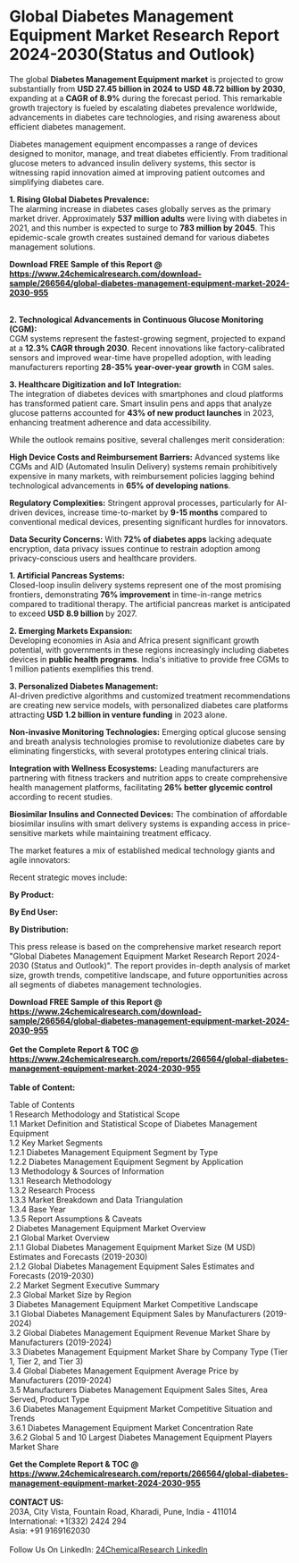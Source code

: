 <h1>Global Diabetes Management Equipment Market Research Report 2024-2030(Status and Outlook)</h1><p>The global <strong>Diabetes Management Equipment market</strong> is projected to grow substantially from <strong>USD 27.45 billion in 2024 to USD 48.72 billion by 2030</strong>, expanding at a <strong>CAGR of 8.9%</strong> during the forecast period. This remarkable growth trajectory is fueled by escalating diabetes prevalence worldwide, advancements in diabetes care technologies, and rising awareness about efficient diabetes management.</p><p>Diabetes management equipment encompasses a range of devices designed to monitor, manage, and treat diabetes efficiently. From traditional glucose meters to advanced insulin delivery systems, this sector is witnessing rapid innovation aimed at improving patient outcomes and simplifying diabetes care.</p><p><strong>1. Rising Global Diabetes Prevalence:</strong><br>
The alarming increase in diabetes cases globally serves as the primary market driver. Approximately <strong>537 million adults</strong> were living with diabetes in 2021, and this number is expected to surge to <strong>783 million by 2045</strong>. This epidemic-scale growth creates sustained demand for various diabetes management solutions.</p><div><b>Download FREE Sample of this Report @ 
            <a href="https://www.24chemicalresearch.com/download-sample/266564/global-diabetes-management-equipment-market-2024-2030-955">
            https://www.24chemicalresearch.com/download-sample/266564/global-diabetes-management-equipment-market-2024-2030-955</a></b></div><br><p><strong>2. Technological Advancements in Continuous Glucose Monitoring (CGM):</strong><br>
CGM systems represent the fastest-growing segment, projected to expand at a <strong>12.3% CAGR through 2030</strong>. Recent innovations like factory-calibrated sensors and improved wear-time have propelled adoption, with leading manufacturers reporting <strong>28-35% year-over-year growth</strong> in CGM sales.</p><p><strong>3. Healthcare Digitization and IoT Integration:</strong><br>
The integration of diabetes devices with smartphones and cloud platforms has transformed patient care. Smart insulin pens and apps that analyze glucose patterns accounted for <strong>43% of new product launches</strong> in 2023, enhancing treatment adherence and data accessibility.</p><p>While the outlook remains positive, several challenges merit consideration:</p><p><strong>High Device Costs and Reimbursement Barriers:</strong> Advanced systems like CGMs and AID (Automated Insulin Delivery) systems remain prohibitively expensive in many markets, with reimbursement policies lagging behind technological advancements in <strong>65% of developing nations</strong>.</p><p><strong>Regulatory Complexities:</strong> Stringent approval processes, particularly for AI-driven devices, increase time-to-market by <strong>9-15 months</strong> compared to conventional medical devices, presenting significant hurdles for innovators.</p><p><strong>Data Security Concerns:</strong> With <strong>72% of diabetes apps</strong> lacking adequate encryption, data privacy issues continue to restrain adoption among privacy-conscious users and healthcare providers.</p><p><strong>1. Artificial Pancreas Systems:</strong><br>
Closed-loop insulin delivery systems represent one of the most promising frontiers, demonstrating <strong>76% improvement</strong> in time-in-range metrics compared to traditional therapy. The artificial pancreas market is anticipated to exceed <strong>USD 8.9 billion</strong> by 2027.</p><p><strong>2. Emerging Markets Expansion:</strong><br>
Developing economies in Asia and Africa present significant growth potential, with governments in these regions increasingly including diabetes devices in <strong>public health programs</strong>. India's initiative to provide free CGMs to 1 million patients exemplifies this trend.</p><p><strong>3. Personalized Diabetes Management:</strong><br>
AI-driven predictive algorithms and customized treatment recommendations are creating new service models, with personalized diabetes care platforms attracting <strong>USD 1.2 billion in venture funding</strong> in 2023 alone.</p><p><strong>Non-invasive Monitoring Technologies:</strong> Emerging optical glucose sensing and breath analysis technologies promise to revolutionize diabetes care by eliminating fingersticks, with several prototypes entering clinical trials.</p><p><strong>Integration with Wellness Ecosystems:</strong> Leading manufacturers are partnering with fitness trackers and nutrition apps to create comprehensive health management platforms, facilitating <strong>26% better glycemic control</strong> according to recent studies.</p><p><strong>Biosimilar Insulins and Connected Devices:</strong> The combination of affordable biosimilar insulins with smart delivery systems is expanding access in price-sensitive markets while maintaining treatment efficacy.</p><p>The market features a mix of established medical technology giants and agile innovators:</p><p>Recent strategic moves include:</p><p><strong>By Product:</strong></p><p><strong>By End User:</strong></p><p><strong>By Distribution:</strong></p><p>This press release is based on the comprehensive market research report "Global Diabetes Management Equipment Market Research Report 2024-2030 (Status and Outlook)". The report provides in-depth analysis of market size, growth trends, competitive landscape, and future opportunities across all segments of diabetes management technologies.</p><div><b>Download FREE Sample of this Report @ 
            <a href="https://www.24chemicalresearch.com/download-sample/266564/global-diabetes-management-equipment-market-2024-2030-955">
            https://www.24chemicalresearch.com/download-sample/266564/global-diabetes-management-equipment-market-2024-2030-955</a></b></div><br><div><b>Get the Complete Report & TOC @ 
            <a href="https://www.24chemicalresearch.com/reports/266564/global-diabetes-management-equipment-market-2024-2030-955">
            https://www.24chemicalresearch.com/reports/266564/global-diabetes-management-equipment-market-2024-2030-955</a></b></div><br>
            <b>Table of Content:</b><p>Table of Contents<br />
1 Research Methodology and Statistical Scope<br />
1.1 Market Definition and Statistical Scope of Diabetes Management Equipment<br />
1.2 Key Market Segments<br />
1.2.1 Diabetes Management Equipment Segment by Type<br />
1.2.2 Diabetes Management Equipment Segment by Application<br />
1.3 Methodology & Sources of Information<br />
1.3.1 Research Methodology<br />
1.3.2 Research Process<br />
1.3.3 Market Breakdown and Data Triangulation<br />
1.3.4 Base Year<br />
1.3.5 Report Assumptions & Caveats<br />
2 Diabetes Management Equipment Market Overview<br />
2.1 Global Market Overview<br />
2.1.1 Global Diabetes Management Equipment Market Size (M USD) Estimates and Forecasts (2019-2030)<br />
2.1.2 Global Diabetes Management Equipment Sales Estimates and Forecasts (2019-2030)<br />
2.2 Market Segment Executive Summary<br />
2.3 Global Market Size by Region<br />
3 Diabetes Management Equipment Market Competitive Landscape<br />
3.1 Global Diabetes Management Equipment Sales by Manufacturers (2019-2024)<br />
3.2 Global Diabetes Management Equipment Revenue Market Share by Manufacturers (2019-2024)<br />
3.3 Diabetes Management Equipment Market Share by Company Type (Tier 1, Tier 2, and Tier 3)<br />
3.4 Global Diabetes Management Equipment Average Price by Manufacturers (2019-2024)<br />
3.5 Manufacturers Diabetes Management Equipment Sales Sites, Area Served, Product Type<br />
3.6 Diabetes Management Equipment Market Competitive Situation and Trends<br />
3.6.1 Diabetes Management Equipment Market Concentration Rate<br />
3.6.2 Global 5 and 10 Largest Diabetes Management Equipment Players Market Share </p><div><b>Get the Complete Report & TOC @ 
            <a href="https://www.24chemicalresearch.com/reports/266564/global-diabetes-management-equipment-market-2024-2030-955">
            https://www.24chemicalresearch.com/reports/266564/global-diabetes-management-equipment-market-2024-2030-955</a></b></div><br><b>CONTACT US:</b><br>
            203A, City Vista, Fountain Road, Kharadi, Pune, India - 411014<br>
            International: +1(332) 2424 294<br>
            Asia: +91 9169162030 <br><br>
            Follow Us On LinkedIn: <a href="https://www.linkedin.com/company/24chemicalresearch/">24ChemicalResearch LinkedIn</a>